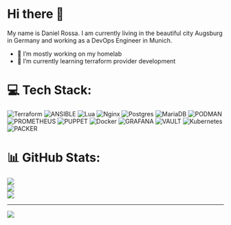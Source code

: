 # Hi there :wave:

My name is Daniel Rossa. I am currently living in the beautiful city Augsburg in Germany and working as a DevOps Engineer in Munich.

- 🔭 I’m mostly working on my homelab
- 🌱 I’m currently learning terraform provider development

<!--
**yuqo2450/yuqo2450** is a ✨ _special_ ✨ repository because its `README.md` (this file) appears on your GitHub profile.

Here are some ideas to get you started:

- 🔭 I’m currently working on ...
- 🌱 I’m currently learning ...
- 👯 I’m looking to collaborate on ...
- 🤔 I’m looking for help with ...
- 💬 Ask me about ...
- 📫 How to reach me: ...
- 😄 Pronouns: ...
- ⚡ Fun fact: ...
-->

# 💻 Tech Stack:
![Terraform](https://img.shields.io/badge/terraform-%235835CC.svg?style=for-the-badge&logo=terraform&logoColor=white) ![ANSIBLE](https://img.shields.io/badge/ansible-%231A1918.svg?style=for-the-badge&logo=ansible&logoColor=white) ![Lua](https://img.shields.io/badge/lua-%232C2D72.svg?style=for-the-badge&logo=lua&logoColor=white) ![Nginx](https://img.shields.io/badge/nginx-%23009639.svg?style=for-the-badge&logo=nginx&logoColor=white) ![Postgres](https://img.shields.io/badge/postgres-%23316192.svg?style=for-the-badge&logo=postgresql&logoColor=white) ![MariaDB](https://img.shields.io/badge/MariaDB-003545?style=for-the-badge&logo=mariadb&logoColor=white) ![PODMAN](https://img.shields.io/badge/podman-892CA0.svg?style=for-the-badge&logo=podman&logoColor=white) ![PROMETHEUS](https://img.shields.io/badge/prometheus-E6522C.svg?style=for-the-badge&logo=prometheus&logoColor=white&color=%23E6522C) ![PUPPET](https://img.shields.io/badge/Puppet-02303A.svg?style=for-the-badge&logo=Puppet&logoColor=white&color=%23FFAE1A) ![Docker](https://img.shields.io/badge/docker-%230db7ed.svg?style=for-the-badge&logo=docker&logoColor=white) ![GRAFANA](https://img.shields.io/badge/grafana-F46800.svg?style=for-the-badge&logo=grafana&logoColor=white&color=%23F46800) ![VAULT](https://img.shields.io/badge/vault-FFEC6E.svg?style=for-the-badge&logo=vault&logoColor=white&color=%23FFEC6E) ![Kubernetes](https://img.shields.io/badge/kubernetes-%23326ce5.svg?style=for-the-badge&logo=kubernetes&logoColor=white) ![PACKER](https://img.shields.io/badge/packer-02A8EF.svg?style=for-the-badge&logo=packer&logoColor=white&color=%2302A8EF)
# 📊 GitHub Stats:
![](https://github-readme-stats.vercel.app/api?username=yuqo2450&theme=dark&hide_border=true&include_all_commits=false&count_private=false)<br/>
![](https://github-readme-streak-stats.herokuapp.com/?user=yuqo2450&theme=dark&hide_border=true)<br/>
![](https://github-readme-stats.vercel.app/api/top-langs/?username=yuqo2450&theme=dark&hide_border=true&include_all_commits=false&count_private=false&layout=compact)

---
[![](https://visitcount.itsvg.in/api?id=yuqo2450&icon=0&color=0)](https://visitcount.itsvg.in)

<!-- Proudly created with GPRM ( https://gprm.itsvg.in ) -->